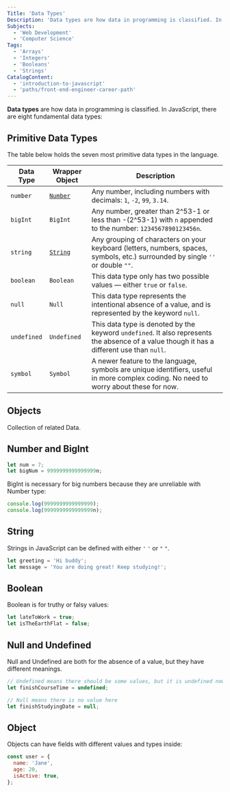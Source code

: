 ```yaml
---
Title: 'Data Types'
Description: 'Data types are how data in programming is classified. In JavaScript, there are eight fundamental data types: Number, BigInt, String, Boolean, Null, Undefined, Symbol, and Object.'
Subjects:
  - 'Web Development'
  - 'Computer Science'
Tags:
  - 'Arrays'
  - 'Integers'
  - 'Booleans'
  - 'Strings'
CatalogContent:
  - 'introduction-to-javascript'
  - 'paths/front-end-engineer-career-path'
---
```


**Data types** are how data in programming is classified. In JavaScript, there are eight fundamental data types: 

## Primitive Data Types 

The table below holds the seven most primitive data types in the language.

| Data Type | Wrapper Object   | Description                                                                                                                                   |
|-----| ----------- | --------------------------------------------------------------------------------------------------------------------------------------------- |
| `number` | [`Number`](https://www.codecademy.com/resources/docs/javascript/number-methods)    | Any number, including numbers with decimals: `1`, `-2`, `99`, `3.14`.                                                                         |
| `bigInt` | `BigInt`    | Any number, greater than 2^53-1 or less than -(2^53-1) with `n` appended to the number: `1234567890123456n`.                                  |
| `string` | [`String`](https://www.codecademy.com/resources/docs/javascript/strings)    | Any grouping of characters on your keyboard (letters, numbers, spaces, symbols, etc.) surrounded by single `''` or double `""`. |
| `boolean` | `Boolean`   | This data type only has two possible values — either `true` or `false`.                                                                       |
| `null` | `Null`      | This data type represents the intentional absence of a value, and is represented by the keyword `null`.                                       |
| `undefined` | `Undefined` | This data type is denoted by the keyword `undefined`. It also represents the absence of a value though it has a different use than `null`.    |
| `symbol` | `Symbol`    | A newer feature to the language, symbols are unique identifiers, useful in more complex coding. No need to worry about these for now.         |

## Objects

Collection of related Data.    

## Number and BigInt

```js
let num = 7;
let bigNum = 9999999999999999n;
```

BigInt is necessary for big numbers because they are unreliable with Number type:

```js
console.log(9999999999999999);
console.log(9999999999999999n);
```

## String

Strings in JavaScript can be defined with either `'` `'` or `"` `"`.

```js
let greeting = 'Hi buddy';
let message = 'You are doing great! Keep studying!';
```

## Boolean

Boolean is for truthy or falsy values:

```js
let lateToWork = true;
let isTheEarthFlat = false;
```

## Null and Undefined

Null and Undefined are both for the absence of a value, but they have different meanings.

```js
// Undefined means there should be some values, but it is undefined now
let finishCourseTime = undefined;

// Null means there is no value here
let finishStudyingDate = null;
```

## Object

Objects can have fields with different values and types inside:

```js
const user = {
  name: 'Jane',
  age: 20,
  isActive: true,
};
```
